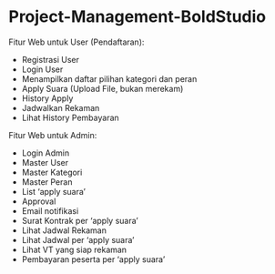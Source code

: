 ﻿# Project-Management-BoldStudio


Fitur Web untuk User (Pendaftaran):
- Registrasi User
- Login User
- Menampilkan daftar pilihan kategori dan peran
- Apply Suara (Upload File, bukan merekam)
- History Apply
- Jadwalkan Rekaman
- Lihat History Pembayaran

Fitur Web untuk Admin:
- Login Admin
- Master User
- Master Kategori
- Master Peran
- List ‘apply suara’
- Approval
- Email notifikasi
- Surat Kontrak per ‘apply suara’
- Lihat Jadwal Rekaman
- Lihat Jadwal per ‘apply suara’
- Lihat VT yang siap rekaman
- Pembayaran peserta per ‘apply suara’
